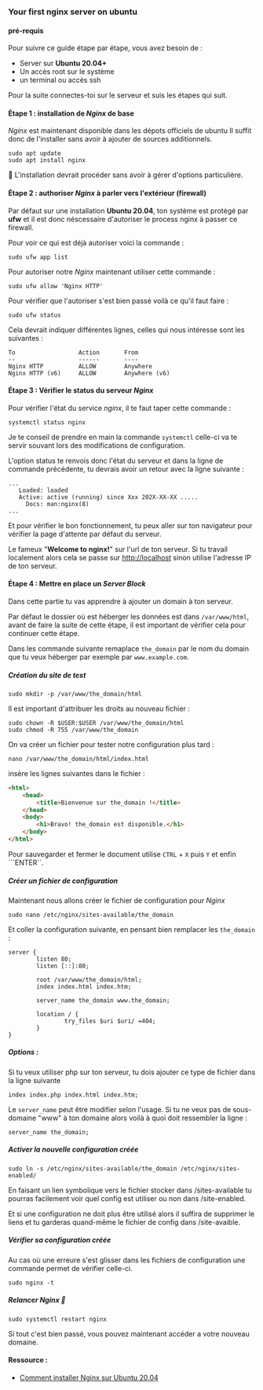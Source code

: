 ### Your first nginx server on ubuntu

#### pré-requis

Pour suivre ce guide étape par étape, vous avez besoin de :

- Server sur **Ubuntu 20.04+**
- Un accès root sur le système
- un terminal ou accès ssh

Pour la suite connectes-toi sur le serveur et suis les étapes qui suit.

#### Étape 1 : installation de *Nginx* de base

*Nginx* est maintenant disponible dans les dépots officiels de ubuntu
Il suffit donc de l'installer sans avoir à ajouter de sources additionnels.

```shell
sudo apt update
sudo apt install nginx
```

🤞 L'installation devrait procéder sans avoir à gérer d'options particulière.

#### Étape 2 : authoriser *Nginx* à parler vers l'extérieur (firewall) 

Par défaut sur une installation **Ubuntu 20.04**, ton système est
protégé par **ufw** et il est donc néscessaire d'autoriser le process
nginx à passer ce firewall.

Pour voir ce qui est déjà autoriser voici la commande :

```shell
sudo ufw app list
```

Pour autoriser notre *Nginx* maintenant utiliser cette commande :

```shell
sudo ufw allow 'Nginx HTTP'
```

Pour vérifier que l'autoriser s'est bien passé voilà ce qu'il faut faire :

```shell
sudo ufw status
```

Cela devrait indiquer différentes lignes, celles qui nous intéresse
sont les suivantes : 

```text
To                  Action       From
--                  ------       ----
Nginx HTTP          ALLOW        Anywhere
Nginx HTTP (v6)     ALLOW        Anywhere (v6)
```

#### Étape 3 : Vérifier le status du serveur *Nginx*

Pour vérifier l'état du service *nginx*, il te faut taper cette commande :

```shell
systemctl status nginx
```

Je te conseil de prendre en main la commande ```systemctl``` celle-ci
va te servir souvant lors des modifications de configuration.

L'option status te renvois donc l'état du serveur et dans la ligne
de commande précédente, tu devrais avoir un retour avec la ligne suivante :

```text
...
   Loaded: loaded
   Active: active (running) since Xxx 202X-XX-XX .....
     Docs: man:nginx(8)
...
```

Et pour vérifier le bon fonctionnement, tu peux aller sur ton navigateur
pour vérifier la page d'attente par défaut du serveur.

Le fameux "**Welcome to nginx!**" sur l'url de ton serveur.
Si tu travail localement alors cela se passe sur <http://localhost>
sinon utilise l'adresse IP de ton serveur.


#### Étape 4 : Mettre en place un *Server Block*

Dans cette partie tu vas apprendre à ajouter un domain à ton serveur.

Par défaut le dossier où est héberger les données est dans ```/var/www/html```,
avant de faire la suite de cette étape, il est important de vérifier
cela pour continuer cette étape.

Dans les commande suivante remaplace ```the_domain``` par le nom du
domain que tu veux héberger par exemple par ```www.example.com```.

##### Création du site de test

```shell
sudo mkdir -p /var/www/the_domain/html
```

Il est important d'attribuer les droits au nouveau fichier :

```shell
sudo chown -R $USER:$USER /var/www/the_domain/html
sudo chmod -R 755 /var/www/the_domain
```

On va créer un fichier pour tester notre configuration plus tard : 

```shell
nano /var/www/the_domain/html/index.html
```

insère les lignes suivantes dans le fichier :

```html
<html>
    <head>
        <title>Bienvenue sur the_domain !</title>
    </head>
    <body>
        <h1>Bravo! the_domain est disponible.</h1>
    </body>
</html>
```

Pour sauvegarder et fermer le document utilise ```CTRL``` + ```X```
puis ```Y``` et enfin ```ENTER``.


##### Créer un fichier de configuration

Maintenant nous allons créer le fichier de configuration pour *Nginx*

```shell
sudo nano /etc/nginx/sites-available/the_domain
```

Et coller la configuration suivante, en pensant bien remplacer les ``the_domain`` :

```text
server {
        listen 80;
        listen [::]:80;

        root /var/www/the_domain/html;
        index index.html index.htm;

        server_name the_domain www.the_domain;

        location / {
                try_files $uri $uri/ =404;
        }
}
```

##### Options :

Si tu veux utiliser php sur ton serveur, tu dois ajouter ce type de fichier
dans la ligne suivante 

```text
index index.php index.html index.htm;
```

Le ```server_name``` peut être modifier selon l'usage.
Si tu ne veux pas de sous-domaine "www" à ton domaine alors voilà 
à quoi doit ressembler la ligne :

````text
server_name the_domain;
````

##### Activer la nouvelle configuration créée

```shell
sudo ln -s /etc/nginx/sites-available/the_domain /etc/nginx/sites-enabled/
```

En faisant un lien symbolique vers le fichier stocker dans /sites-available
tu pourras facilement voir quel config est utiliser ou non dans /site-enabled.

Et si une configuration ne doit plus être utilisé alors il suffira de supprimer
le liens et tu garderas quand-même le fichier de config dans /site-avaible.


##### Vérifier sa configuration créée

Au cas où une erreure s'est glisser dans les fichiers de configuration
une commande permet de vérifier celle-ci.

````shell
sudo nginx -t
````

##### Relancer *Nginx* 🚀

```shell
sudo systemctl restart nginx
```

Si tout c'est bien passé, vous pouvez maintenant accéder a votre nouveau domaine.

#### Ressource :

- [Comment installer Nginx sur Ubuntu 20.04](https://www.digitalocean.com/community/tutorials/how-to-install-nginx-on-ubuntu-20-04-fr)

